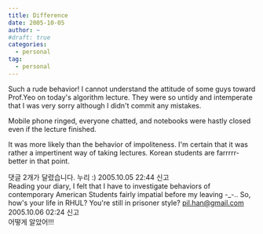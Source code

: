 ```yaml
---
title: Difference
date: 2005-10-05
author: ~
#draft: true
categories:
  - personal
tag:
  - personal
---
```




Such a rude behavior!
I cannot understand the attitude of some guys toward Prof.Yeo on today's algorithm lecture.
They were so untidy and intemperate that I was very sorry although I didn't commit any mistakes.

Mobile phone ringed, everyone chatted, and notebooks were hastly closed even if the lecture finished.

It was more likely than the behavior of impoliteness.
I'm certain that it was rather a impertinent way of taking lectures.
Korean students are farrrrr- better in that point.


 댓글  2개가 달렸습니다.
 누리 :) 2005.10.05 22:44 신고   
Reading your diary, I felt that I have to investigate behaviors of contemporary American Students fairly impatial before my leaving -_-.. So, how's your life in RHUL? You're still in prisoner style?
 pil.han@gmail.com 2005.10.06 02:24 신고   
어떻게 알았어!!!





